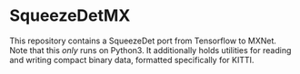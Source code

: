 # SqueezeDetMX

This repository contains a SqueezeDet port from Tensorflow to MXNet. Note that this *only* runs on Python3. It additionally holds utilities for reading and writing compact binary data, formatted specifically for KITTI.
